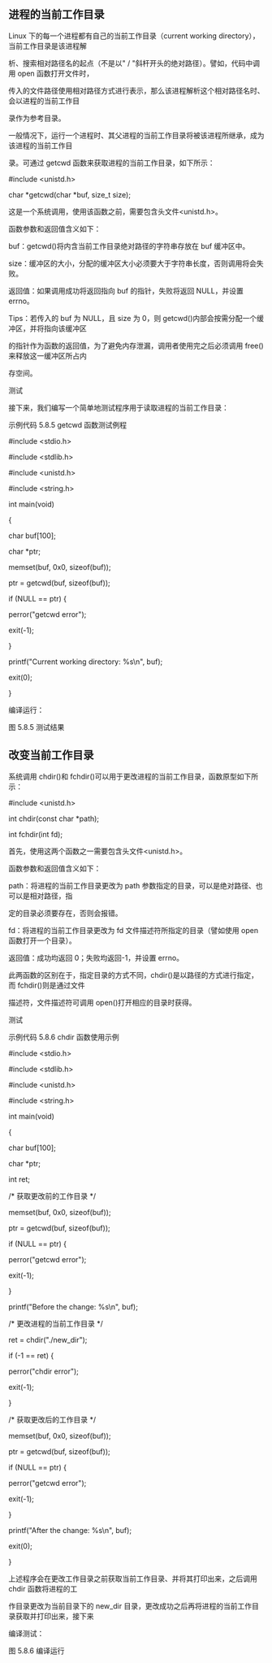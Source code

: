 ## 进程的当前工作目录

Linux 下的每一个进程都有自己的当前工作目录（current working directory），当前工作目录是该进程解

析、搜索相对路径名的起点（不是以" / "斜杆开头的绝对路径）。譬如，代码中调用 open 函数打开文件时，

传入的文件路径使用相对路径方式进行表示，那么该进程解析这个相对路径名时、会以进程的当前工作目

录作为参考目录。

一般情况下，运行一个进程时、其父进程的当前工作目录将被该进程所继承，成为该进程的当前工作目

录。可通过 getcwd 函数来获取进程的当前工作目录，如下所示：

#include <unistd.h>

char \*getcwd(char \*buf, size\_t size);

这是一个系统调用，使用该函数之前，需要包含头文件<unistd.h>。

函数参数和返回值含义如下：

buf：getcwd()将内含当前工作目录绝对路径的字符串存放在 buf 缓冲区中。

size：缓冲区的大小，分配的缓冲区大小必须要大于字符串长度，否则调用将会失败。

返回值：如果调用成功将返回指向 buf 的指针，失败将返回 NULL，并设置 errno。

Tips：若传入的 buf 为 NULL，且 size 为 0，则 getcwd()内部会按需分配一个缓冲区，并将指向该缓冲区

的指针作为函数的返回值，为了避免内存泄漏，调用者使用完之后必须调用 free()来释放这一缓冲区所占内

存空间。

测试

接下来，我们编写一个简单地测试程序用于读取进程的当前工作目录：

示例代码 5.8.5 getcwd 函数测试例程

#include <stdio.h>

#include <stdlib.h>

#include <unistd.h>

#include <string.h>

int main(void)

{

char buf[100];

char \*ptr;

memset(buf, 0x0, sizeof(buf));

ptr = getcwd(buf, sizeof(buf));

if (NULL == ptr) {

perror("getcwd error");

exit(-1);

}

printf("Current working directory: %s\\n", buf);

exit(0);

}

编译运行：

图 5.8.5 测试结果

## 改变当前工作目录

系统调用 chdir()和 fchdir()可以用于更改进程的当前工作目录，函数原型如下所示：

#include <unistd.h>

int chdir(const char \*path);

int fchdir(int fd);

首先，使用这两个函数之一需要包含头文件<unistd.h>。

函数参数和返回值含义如下：

path：将进程的当前工作目录更改为 path 参数指定的目录，可以是绝对路径、也可以是相对路径，指

定的目录必须要存在，否则会报错。

fd：将进程的当前工作目录更改为 fd 文件描述符所指定的目录（譬如使用 open 函数打开一个目录）。

返回值：成功均返回 0；失败均返回-1，并设置 errno。

此两函数的区别在于，指定目录的方式不同，chdir()是以路径的方式进行指定，而 fchdir()则是通过文件

描述符，文件描述符可调用 open()打开相应的目录时获得。

测试

示例代码 5.8.6 chdir 函数使用示例

#include <stdio.h>

#include <stdlib.h>

#include <unistd.h>

#include <string.h>

int main(void)

{

char buf[100];

char \*ptr;

int ret;

/\* 获取更改前的工作目录 \*/

memset(buf, 0x0, sizeof(buf));

ptr = getcwd(buf, sizeof(buf));

if (NULL == ptr) {

perror("getcwd error");

exit(-1);

}

printf("Before the change: %s\\n", buf);

/\* 更改进程的当前工作目录 \*/

ret = chdir("./new\_dir");

if (-1 == ret) {

perror("chdir error");

exit(-1);

}

/\* 获取更改后的工作目录 \*/

memset(buf, 0x0, sizeof(buf));

ptr = getcwd(buf, sizeof(buf));

if (NULL == ptr) {

perror("getcwd error");

exit(-1);

}

printf("After the change: %s\\n", buf);

exit(0);

}

上述程序会在更改工作目录之前获取当前工作目录、并将其打印出来，之后调用 chdir 函数将进程的工

作目录更改为当前目录下的 new\_dir 目录，更改成功之后再将进程的当前工作目录获取并打印出来，接下来

编译测试：

图 5.8.6 编译运行
